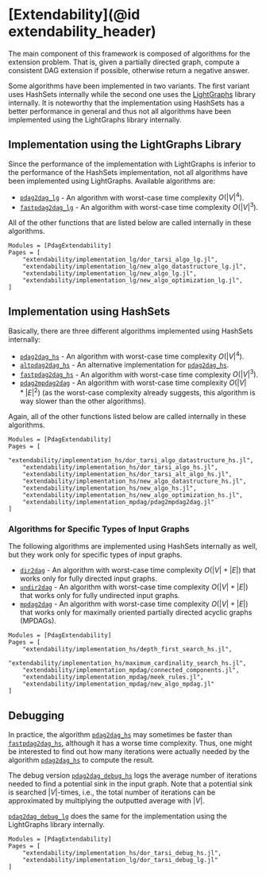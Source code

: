 # [Extendability](@id extendability_header)

The main component of this framework is composed of algorithms for
the extension problem. That is, given a partially directed graph,
compute a consistent DAG extension if possible, otherwise return
a negative answer.

Some algorithms have been implemented in two variants. The first
variant uses HashSets internally while the second one uses the
[LightGraphs](https://github.com/JuliaGraphs/LightGraphs.jl)
library internally. It is noteworthy that the implementation
using HashSets has a better performance in general and thus
not all algorithms have been implemented using the LightGraphs
library internally.

## Implementation using the LightGraphs Library

Since the performance of the implementation with LightGraphs is inferior
to the performance of the HashSets implementation, not all algorithms have
been implemented using LightGraphs. Available algorithms are:

- [`pdag2dag_lg`](@ref) - An algorithm with worst-case time complexity $O(|V|^4)$.
- [`fastpdag2dag_lg`](@ref) - An algorithm with worst-case time complexity $O(|V|^3)$.

All of the other functions that are listed below are called internally in these algorithms.

```@autodocs
Modules = [PdagExtendability]
Pages = [
	"extendability/implementation_lg/dor_tarsi_algo_lg.jl",
	"extendability/implementation_lg/new_algo_datastructure_lg.jl",
	"extendability/implementation_lg/new_algo_lg.jl",
	"extendability/implementation_lg/new_algo_optimization_lg.jl",
]
```

## Implementation using HashSets

Basically, there are three different algorithms implemented using HashSets
internally:

- [`pdag2dag_hs`](@ref) - An algorithm with worst-case time complexity $O(|V|^4)$.
- [`altpdag2dag_hs`](@ref) - An alternative implementation for [`pdag2dag_hs`](@ref).
- [`fastpdag2dag_hs`](@ref) - An algorithm with worst-case time complexity $O(|V|^3)$.
- [`pdag2mpdag2dag`](@ref) - An algorithm with worst-case time complexity $O(|V|*|E|^2)$ (as the worst-case complexity already suggests, this algorithm is way slower than the other algorithms).

Again, all of the other functions listed below are called internally in these algorithms.

```@autodocs
Modules = [PdagExtendability]
Pages = [
	"extendability/implementation_hs/dor_tarsi_algo_datastructure_hs.jl",
	"extendability/implementation_hs/dor_tarsi_algo_hs.jl",
	"extendability/implementation_hs/dor_tarsi_alt_algo_hs.jl",
	"extendability/implementation_hs/new_algo_datastructure_hs.jl",
	"extendability/implementation_hs/new_algo_hs.jl",
	"extendability/implementation_hs/new_algo_optimization_hs.jl",
	"extendability/implementation_mpdag/pdag2mpdag2dag.jl"
]
```

### Algorithms for Specific Types of Input Graphs

The following algorithms are implemented using HashSets internally as well,
but they work only for specific types of input graphs.

- [`dir2dag`](@ref) - An algorithm with worst-case time complexity $O(|V|+|E|)$ that works only for fully directed input graphs.
- [`undir2dag`](@ref) - An algorithm with worst-case time complexity $O(|V|+|E|)$ that works only for fully undirected input graphs.
- [`mpdag2dag`](@ref) - An algorithm with worst-case time complexity $O(|V|+|E|)$ that works only for maximally oriented partially directed acyclic graphs (MPDAGs).

```@autodocs
Modules = [PdagExtendability]
Pages = [
	"extendability/implementation_hs/depth_first_search_hs.jl",
	"extendability/implementation_hs/maximum_cardinality_search_hs.jl",
	"extendability/implementation_mpdag/connected_components.jl",
	"extendability/implementation_mpdag/meek_rules.jl",
	"extendability/implementation_mpdag/new_algo_mpdag.jl"
]
```

## Debugging

In practice, the algorithm [`pdag2dag_hs`](@ref) may sometimes be faster
than [`fastpdag2dag_hs`](@ref), although it has a worse time complexity.
Thus, one might be interested to find out how many iterations were actually
needed by the algorithm [`pdag2dag_hs`](@ref) to compute the result.

The debug version [`pdag2dag_debug_hs`](@ref)
logs the average number of iterations needed to find a potential sink in the input
graph. Note that a potential sink is searched $|V|$-times, i.e., the total number
of iterations can be approximated by multiplying the outputted average
with $|V|$.

[`pdag2dag_debug_lg`](@ref) does the same for the implementation using the
LightGraphs library internally.

```@autodocs
Modules = [PdagExtendability]
Pages = [
	"extendability/implementation_hs/dor_tarsi_debug_hs.jl",
	"extendability/implementation_lg/dor_tarsi_debug_lg.jl"
]
```